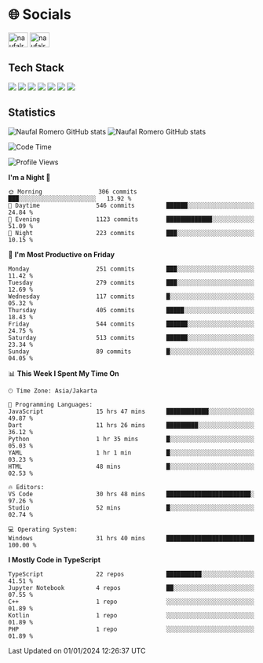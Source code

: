 <h1 align="">🌐 Socials</h1>
<p align="left">
<a href="https://linkedin.com/in/naufal-romero-putra-pratama-9ab816177/" target="blank"><img align="center" src="https://raw.githubusercontent.com/rahuldkjain/github-profile-readme-generator/master/src/images/icons/Social/linked-in-alt.svg" alt="naufalromero" height="30" width="40" /></a>
<a href="https://instagram.com/naufalromero" target="blank"><img align="center" src="https://raw.githubusercontent.com/rahuldkjain/github-profile-readme-generator/master/src/images/icons/Social/instagram.svg" alt="naufalromero" height="30" width="40" /></a>
</p>


<h2 align="">Tech Stack</h2>
<div align="">
  <img src="https://img.shields.io/badge/next.js-000000?style=for-the-badge&logo=nextdotjs&logoColor=white"/>
 <img src="https://img.shields.io/badge/typescript-%23007ACC.svg?style=for-the-badge&logo=typescript&logoColor=white"/>
 <img src="https://img.shields.io/badge/react-%2320232a.svg?style=for-the-badge&logo=react&logoColor=%2361DAFB"/>
 <img src="https://img.shields.io/badge/tailwindcss-%2338B2AC.svg?style=for-the-badge&logo=tailwind-css&logoColor=white"/>
 <img src="https://img.shields.io/badge/Prisma-3982CE?style=for-the-badge&logo=Prisma&logoColor=white"/>
 <img src="https://img.shields.io/badge/javascript-%23323330.svg?style=for-the-badge&logo=javascript&logoColor=%23F7DF1E"/>
 <img src="https://img.shields.io/badge/java-%23ED8B00.svg?style=for-the-badge&logo=openjdk&logoColor=white"/>
</div>


<h2 align="">Statistics</h2>
<div align="">
<img src="https://github-readme-stats-xi-nine-74.vercel.app/api?username=romves&show_icons=true&theme=tokyonight&include_all_commits=true&count_private=true" alt="Naufal Romero GitHub stats"/>
<img src="https://github-readme-stats-xi-nine-74.vercel.app/api/top-langs/?username=romves&theme=tokyonight&hide_border=false&include_all_commits=true&count_private=true&layout=compact" alt="Naufal Romero GitHub stats"/>
</div>

<!--START_SECTION:waka-->
![Code Time](http://img.shields.io/badge/Code%20Time-626%20hrs%2041%20mins-blue)

![Profile Views](http://img.shields.io/badge/Profile%20Views-11-blue)

**I'm a Night 🦉** 

```text
🌞 Morning                306 commits         ███░░░░░░░░░░░░░░░░░░░░░░   13.92 % 
🌆 Daytime                546 commits         ██████░░░░░░░░░░░░░░░░░░░   24.84 % 
🌃 Evening                1123 commits        █████████████░░░░░░░░░░░░   51.09 % 
🌙 Night                  223 commits         ███░░░░░░░░░░░░░░░░░░░░░░   10.15 % 
```
📅 **I'm Most Productive on Friday** 

```text
Monday                   251 commits         ███░░░░░░░░░░░░░░░░░░░░░░   11.42 % 
Tuesday                  279 commits         ███░░░░░░░░░░░░░░░░░░░░░░   12.69 % 
Wednesday                117 commits         █░░░░░░░░░░░░░░░░░░░░░░░░   05.32 % 
Thursday                 405 commits         █████░░░░░░░░░░░░░░░░░░░░   18.43 % 
Friday                   544 commits         ██████░░░░░░░░░░░░░░░░░░░   24.75 % 
Saturday                 513 commits         ██████░░░░░░░░░░░░░░░░░░░   23.34 % 
Sunday                   89 commits          █░░░░░░░░░░░░░░░░░░░░░░░░   04.05 % 
```


📊 **This Week I Spent My Time On** 

```text
🕑︎ Time Zone: Asia/Jakarta

💬 Programming Languages: 
JavaScript               15 hrs 47 mins      ████████████░░░░░░░░░░░░░   49.87 % 
Dart                     11 hrs 26 mins      █████████░░░░░░░░░░░░░░░░   36.12 % 
Python                   1 hr 35 mins        █░░░░░░░░░░░░░░░░░░░░░░░░   05.03 % 
YAML                     1 hr 1 min          █░░░░░░░░░░░░░░░░░░░░░░░░   03.23 % 
HTML                     48 mins             █░░░░░░░░░░░░░░░░░░░░░░░░   02.53 % 

🔥 Editors: 
VS Code                  30 hrs 48 mins      ████████████████████████░   97.26 % 
Studio                   52 mins             █░░░░░░░░░░░░░░░░░░░░░░░░   02.74 % 

💻 Operating System: 
Windows                  31 hrs 40 mins      █████████████████████████   100.00 % 
```

**I Mostly Code in TypeScript** 

```text
TypeScript               22 repos            ██████████░░░░░░░░░░░░░░░   41.51 % 
Jupyter Notebook         4 repos             ██░░░░░░░░░░░░░░░░░░░░░░░   07.55 % 
C++                      1 repo              ░░░░░░░░░░░░░░░░░░░░░░░░░   01.89 % 
Kotlin                   1 repo              ░░░░░░░░░░░░░░░░░░░░░░░░░   01.89 % 
PHP                      1 repo              ░░░░░░░░░░░░░░░░░░░░░░░░░   01.89 % 
```




 Last Updated on 01/01/2024 12:26:37 UTC
<!--END_SECTION:waka-->
